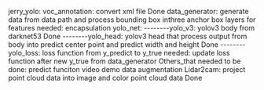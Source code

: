 jerry_yolo:
	voc_annotation: convert xml file Done
	data_generator: generate data from data path and process bounding box inthree anchor box layers for features 
			needed: encapsulation
	yolo_net:
	--------yolo_v3: yolov3 body from darknet53 Done
	--------yolo_head: yolov3 head that process output from body into predict center point and predict width and height Done
	--------yolo_loss: loss function from y_predict to y_true 
			needed: update loss function after new y_true from data_generator
	Others_that needed to be done:
		predict funciton
		video demo
		data augmentation
Lidar2cam:
	project point cloud data into image and color point cloud data Done
 
